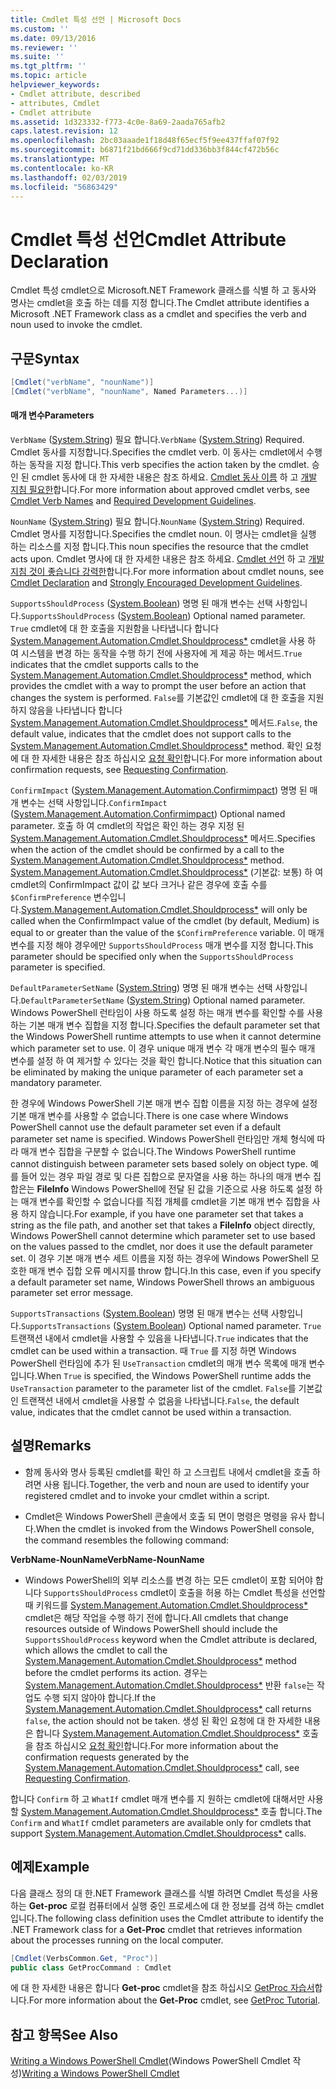 ```yaml
---
title: Cmdlet 특성 선언 | Microsoft Docs
ms.custom: ''
ms.date: 09/13/2016
ms.reviewer: ''
ms.suite: ''
ms.tgt_pltfrm: ''
ms.topic: article
helpviewer_keywords:
- Cmdlet attribute, described
- attributes, Cmdlet
- Cmdlet attribute
ms.assetid: 1d323332-f773-4c0e-8a69-2aada765afb2
caps.latest.revision: 12
ms.openlocfilehash: 2bc03aaade1f18d48f65ecf5f9ee437ffaf07f92
ms.sourcegitcommit: b6871f21bd666f9cd71dd336bb3f844cf472b56c
ms.translationtype: MT
ms.contentlocale: ko-KR
ms.lasthandoff: 02/03/2019
ms.locfileid: "56863429"
---
```

# <a name="cmdlet-attribute-declaration"></a><span data-ttu-id="9b497-102">Cmdlet 특성 선언</span><span class="sxs-lookup"><span data-stu-id="9b497-102">Cmdlet Attribute Declaration</span></span>

<span data-ttu-id="9b497-103">Cmdlet 특성 cmdlet으로 Microsoft.NET Framework 클래스를 식별 하 고 동사와 명사는 cmdlet을 호출 하는 데를 지정 합니다.</span><span class="sxs-lookup"><span data-stu-id="9b497-103">The Cmdlet attribute identifies a Microsoft .NET Framework class as a cmdlet and specifies the verb and noun used to invoke the cmdlet.</span></span>

## <a name="syntax"></a><span data-ttu-id="9b497-104">구문</span><span class="sxs-lookup"><span data-stu-id="9b497-104">Syntax</span></span>

```csharp
[Cmdlet("verbName", "nounName")]
[Cmdlet("verbName", "nounName", Named Parameters...)]
```

#### <a name="parameters"></a><span data-ttu-id="9b497-105">매개 변수</span><span class="sxs-lookup"><span data-stu-id="9b497-105">Parameters</span></span>

<span data-ttu-id="9b497-106">`VerbName` ([System.String](/dotnet/api/System.String)) 필요 합니다.</span><span class="sxs-lookup"><span data-stu-id="9b497-106">`VerbName` ([System.String](/dotnet/api/System.String)) Required.</span></span> <span data-ttu-id="9b497-107">Cmdlet 동사를 지정합니다.</span><span class="sxs-lookup"><span data-stu-id="9b497-107">Specifies the cmdlet verb.</span></span> <span data-ttu-id="9b497-108">이 동사는 cmdlet에서 수행 하는 동작을 지정 합니다.</span><span class="sxs-lookup"><span data-stu-id="9b497-108">This verb specifies the action taken by the cmdlet.</span></span> <span data-ttu-id="9b497-109">승인 된 cmdlet 동사에 대 한 자세한 내용은 참조 하세요. [Cmdlet 동사 이름](./approved-verbs-for-windows-powershell-commands.md) 하 고 [개발 지침 필요한](./required-development-guidelines.md)합니다.</span><span class="sxs-lookup"><span data-stu-id="9b497-109">For more information about approved cmdlet verbs, see [Cmdlet Verb Names](./approved-verbs-for-windows-powershell-commands.md) and [Required Development Guidelines](./required-development-guidelines.md).</span></span>

<span data-ttu-id="9b497-110">`NounName` ([System.String](/dotnet/api/System.String)) 필요 합니다.</span><span class="sxs-lookup"><span data-stu-id="9b497-110">`NounName` ([System.String](/dotnet/api/System.String)) Required.</span></span> <span data-ttu-id="9b497-111">Cmdlet 명사를 지정합니다.</span><span class="sxs-lookup"><span data-stu-id="9b497-111">Specifies the cmdlet noun.</span></span> <span data-ttu-id="9b497-112">이 명사는 cmdlet을 실행 하는 리소스를 지정 합니다.</span><span class="sxs-lookup"><span data-stu-id="9b497-112">This noun specifies the resource that the cmdlet acts upon.</span></span> <span data-ttu-id="9b497-113">Cmdlet 명사에 대 한 자세한 내용은 참조 하세요. [Cmdlet 선언](./cmdlet-class-declaration.md) 하 고 [개발 지침 것이 좋습니다 강력한](./strongly-encouraged-development-guidelines.md)합니다.</span><span class="sxs-lookup"><span data-stu-id="9b497-113">For more information about cmdlet nouns, see [Cmdlet Declaration](./cmdlet-class-declaration.md) and [Strongly Encouraged Development Guidelines](./strongly-encouraged-development-guidelines.md).</span></span>

<span data-ttu-id="9b497-114">`SupportsShouldProcess` ([System.Boolean](/dotnet/api/System.Boolean)) 명명 된 매개 변수는 선택 사항입니다.</span><span class="sxs-lookup"><span data-stu-id="9b497-114">`SupportsShouldProcess` ([System.Boolean](/dotnet/api/System.Boolean)) Optional named parameter.</span></span> <span data-ttu-id="9b497-115">`True` cmdlet에 대 한 호출을 지원함을 나타냅니다 합니다 [System.Management.Automation.Cmdlet.Shouldprocess\*](/dotnet/api/System.Management.Automation.Cmdlet.ShouldProcess) cmdlet을 사용 하 여 시스템을 변경 하는 동작을 수행 하기 전에 사용자에 게 제공 하는 메서드.</span><span class="sxs-lookup"><span data-stu-id="9b497-115">`True` indicates that the cmdlet supports calls to the [System.Management.Automation.Cmdlet.Shouldprocess\*](/dotnet/api/System.Management.Automation.Cmdlet.ShouldProcess) method, which provides the cmdlet with a way to prompt the user before an action that changes the system is performed.</span></span> <span data-ttu-id="9b497-116">`False`를 기본값인 cmdlet에 대 한 호출을 지원 하지 않음을 나타냅니다 합니다 [System.Management.Automation.Cmdlet.Shouldprocess\*](/dotnet/api/System.Management.Automation.Cmdlet.ShouldProcess) 메서드.</span><span class="sxs-lookup"><span data-stu-id="9b497-116">`False`, the default value, indicates that the cmdlet does not support calls to the [System.Management.Automation.Cmdlet.Shouldprocess\*](/dotnet/api/System.Management.Automation.Cmdlet.ShouldProcess) method.</span></span> <span data-ttu-id="9b497-117">확인 요청에 대 한 자세한 내용은 참조 하십시오 [요청 확인](./requesting-confirmation-from-cmdlets.md)합니다.</span><span class="sxs-lookup"><span data-stu-id="9b497-117">For more information about confirmation requests, see [Requesting Confirmation](./requesting-confirmation-from-cmdlets.md).</span></span>

<span data-ttu-id="9b497-118">`ConfirmImpact` ([System.Management.Automation.Confirmimpact](/dotnet/api/System.Management.Automation.ConfirmImpact)) 명명 된 매개 변수는 선택 사항입니다.</span><span class="sxs-lookup"><span data-stu-id="9b497-118">`ConfirmImpact` ([System.Management.Automation.Confirmimpact](/dotnet/api/System.Management.Automation.ConfirmImpact)) Optional named parameter.</span></span> <span data-ttu-id="9b497-119">호출 하 여 cmdlet의 작업은 확인 하는 경우 지정 된 [System.Management.Automation.Cmdlet.Shouldprocess\*](/dotnet/api/System.Management.Automation.Cmdlet.ShouldProcess) 메서드.</span><span class="sxs-lookup"><span data-stu-id="9b497-119">Specifies when the action of the cmdlet should be confirmed by a call to the [System.Management.Automation.Cmdlet.Shouldprocess\*](/dotnet/api/System.Management.Automation.Cmdlet.ShouldProcess) method.</span></span> <span data-ttu-id="9b497-120">[System.Management.Automation.Cmdlet.Shouldprocess\*](/dotnet/api/System.Management.Automation.Cmdlet.ShouldProcess) (기본값: 보통) 하 여 cmdlet의 ConfirmImpact 값이 값 보다 크거나 같은 경우에 호출 수를 `$ConfirmPreference` 변수입니다.</span><span class="sxs-lookup"><span data-stu-id="9b497-120">[System.Management.Automation.Cmdlet.Shouldprocess\*](/dotnet/api/System.Management.Automation.Cmdlet.ShouldProcess) will only be called when the ConfirmImpact value of the cmdlet (by default, Medium) is equal to or greater than the value of the `$ConfirmPreference` variable.</span></span> <span data-ttu-id="9b497-121">이 매개 변수를 지정 해야 경우에만 `SupportsShouldProcess` 매개 변수를 지정 합니다.</span><span class="sxs-lookup"><span data-stu-id="9b497-121">This parameter should be specified only when the `SupportsShouldProcess` parameter is specified.</span></span>

<span data-ttu-id="9b497-122">`DefaultParameterSetName` ([System.String](/dotnet/api/System.String)) 명명 된 매개 변수는 선택 사항입니다.</span><span class="sxs-lookup"><span data-stu-id="9b497-122">`DefaultParameterSetName` ([System.String](/dotnet/api/System.String)) Optional named parameter.</span></span> <span data-ttu-id="9b497-123">Windows PowerShell 런타임이 사용 하도록 설정 하는 매개 변수를 확인할 수를 사용 하는 기본 매개 변수 집합을 지정 합니다.</span><span class="sxs-lookup"><span data-stu-id="9b497-123">Specifies the default parameter set that the Windows PowerShell runtime attempts to use when it cannot determine which parameter set to use.</span></span> <span data-ttu-id="9b497-124">이 경우 unique 매개 변수 각 매개 변수의 필수 매개 변수를 설정 하 여 제거할 수 있다는 것을 확인 합니다.</span><span class="sxs-lookup"><span data-stu-id="9b497-124">Notice that this situation can be eliminated by making the unique parameter of each parameter set a mandatory parameter.</span></span>

<span data-ttu-id="9b497-125">한 경우에 Windows PowerShell 기본 매개 변수 집합 이름을 지정 하는 경우에 설정 기본 매개 변수를 사용할 수 없습니다.</span><span class="sxs-lookup"><span data-stu-id="9b497-125">There is one case where Windows PowerShell cannot use the default parameter set even if a default parameter set name is specified.</span></span> <span data-ttu-id="9b497-126">Windows PowerShell 런타임만 개체 형식에 따라 매개 변수 집합을 구분할 수 없습니다.</span><span class="sxs-lookup"><span data-stu-id="9b497-126">The Windows PowerShell runtime cannot distinguish between parameter sets based solely on object type.</span></span> <span data-ttu-id="9b497-127">예를 들어 있는 경우 파일 경로 및 다른 집합으로 문자열을 사용 하는 하나의 매개 변수 집합은는 **FileInfo** Windows PowerShell에 전달 된 값을 기준으로 사용 하도록 설정 하는 매개 변수를 확인할 수 없습니다를 직접 개체를 cmdlet을 기본 매개 변수 집합을 사용 하지 않습니다.</span><span class="sxs-lookup"><span data-stu-id="9b497-127">For example, if you have one parameter set that takes a string as the file path, and another set that takes a **FileInfo** object directly, Windows PowerShell cannot determine which parameter set to use based on the values passed to the cmdlet, nor does it use the default parameter set.</span></span> <span data-ttu-id="9b497-128">이 경우 기본 매개 변수 세트 이름을 지정 하는 경우에 Windows PowerShell 모호한 매개 변수 집합 오류 메시지를 throw 합니다.</span><span class="sxs-lookup"><span data-stu-id="9b497-128">In this case, even if you specify a default parameter set name, Windows PowerShell throws an ambiguous parameter set error message.</span></span>

<span data-ttu-id="9b497-129">`SupportsTransactions` ([System.Boolean](/dotnet/api/System.Boolean)) 명명 된 매개 변수는 선택 사항입니다.</span><span class="sxs-lookup"><span data-stu-id="9b497-129">`SupportsTransactions` ([System.Boolean](/dotnet/api/System.Boolean)) Optional named parameter.</span></span> <span data-ttu-id="9b497-130">`True` 트랜잭션 내에서 cmdlet을 사용할 수 있음을 나타냅니다.</span><span class="sxs-lookup"><span data-stu-id="9b497-130">`True` indicates that the cmdlet can be used within a transaction.</span></span> <span data-ttu-id="9b497-131">때 `True` 를 지정 하면 Windows PowerShell 런타임에 추가 된 `UseTransaction` cmdlet의 매개 변수 목록에 매개 변수입니다.</span><span class="sxs-lookup"><span data-stu-id="9b497-131">When `True` is specified, the Windows PowerShell runtime adds the `UseTransaction` parameter to the parameter list of the cmdlet.</span></span> <span data-ttu-id="9b497-132">`False`를 기본값인 트랜잭션 내에서 cmdlet을 사용할 수 없음을 나타냅니다.</span><span class="sxs-lookup"><span data-stu-id="9b497-132">`False`, the default value, indicates that the cmdlet cannot be used within a transaction.</span></span>

## <a name="remarks"></a><span data-ttu-id="9b497-133">설명</span><span class="sxs-lookup"><span data-stu-id="9b497-133">Remarks</span></span>

- <span data-ttu-id="9b497-134">함께 동사와 명사 등록된 cmdlet를 확인 하 고 스크립트 내에서 cmdlet을 호출 하려면 사용 됩니다.</span><span class="sxs-lookup"><span data-stu-id="9b497-134">Together, the verb and noun are used to identify your registered cmdlet and to invoke your cmdlet within a script.</span></span>

- <span data-ttu-id="9b497-135">Cmdlet은 Windows PowerShell 콘솔에서 호출 되 면이 명령은 명령을 유사 합니다.</span><span class="sxs-lookup"><span data-stu-id="9b497-135">When the cmdlet is invoked from the Windows PowerShell console, the command resembles the following command:</span></span>

<span data-ttu-id="9b497-136">**VerbName-NounName**</span><span class="sxs-lookup"><span data-stu-id="9b497-136">**VerbName-NounName**</span></span>

- <span data-ttu-id="9b497-137">Windows PowerShell의 외부 리소스를 변경 하는 모든 cmdlet이 포함 되어야 합니다 `SupportsShouldProcess` cmdlet이 호출을 허용 하는 Cmdlet 특성을 선언할 때 키워드를 [System.Management.Automation.Cmdlet.Shouldprocess\*](/dotnet/api/System.Management.Automation.Cmdlet.ShouldProcess) cmdlet은 해당 작업을 수행 하기 전에 합니다.</span><span class="sxs-lookup"><span data-stu-id="9b497-137">All cmdlets that change resources outside of Windows PowerShell should include the `SupportsShouldProcess` keyword when the Cmdlet attribute is declared, which allows the cmdlet to call the [System.Management.Automation.Cmdlet.Shouldprocess\*](/dotnet/api/System.Management.Automation.Cmdlet.ShouldProcess) method before the cmdlet performs its action.</span></span> <span data-ttu-id="9b497-138">경우는 [System.Management.Automation.Cmdlet.Shouldprocess\*](/dotnet/api/System.Management.Automation.Cmdlet.ShouldProcess) 반환 `false`는 작업도 수행 되지 않아야 합니다.</span><span class="sxs-lookup"><span data-stu-id="9b497-138">If the [System.Management.Automation.Cmdlet.Shouldprocess\*](/dotnet/api/System.Management.Automation.Cmdlet.ShouldProcess) call returns `false`, the action should not be taken.</span></span> <span data-ttu-id="9b497-139">생성 된 확인 요청에 대 한 자세한 내용은 합니다 [System.Management.Automation.Cmdlet.Shouldprocess\*](/dotnet/api/System.Management.Automation.Cmdlet.ShouldProcess) 호출을 참조 하십시오 [요청 확인](./requesting-confirmation-from-cmdlets.md)합니다.</span><span class="sxs-lookup"><span data-stu-id="9b497-139">For more information about the confirmation requests generated by the [System.Management.Automation.Cmdlet.Shouldprocess\*](/dotnet/api/System.Management.Automation.Cmdlet.ShouldProcess) call, see [Requesting Confirmation](./requesting-confirmation-from-cmdlets.md).</span></span>

<span data-ttu-id="9b497-140">합니다 `Confirm` 하 고 `WhatIf` cmdlet 매개 변수를 지 원하는 cmdlet에 대해서만 사용할 [System.Management.Automation.Cmdlet.Shouldprocess\*](/dotnet/api/System.Management.Automation.Cmdlet.ShouldProcess) 호출 합니다.</span><span class="sxs-lookup"><span data-stu-id="9b497-140">The `Confirm` and `WhatIf` cmdlet parameters are available only for cmdlets that support [System.Management.Automation.Cmdlet.Shouldprocess\*](/dotnet/api/System.Management.Automation.Cmdlet.ShouldProcess) calls.</span></span>

## <a name="example"></a><span data-ttu-id="9b497-141">예제</span><span class="sxs-lookup"><span data-stu-id="9b497-141">Example</span></span>

<span data-ttu-id="9b497-142">다음 클래스 정의 대 한.NET Framework 클래스를 식별 하려면 Cmdlet 특성을 사용 하는 **Get-proc** 로컬 컴퓨터에서 실행 중인 프로세스에 대 한 정보를 검색 하는 cmdlet입니다.</span><span class="sxs-lookup"><span data-stu-id="9b497-142">The following class definition uses the Cmdlet attribute to identify the .NET Framework class for a **Get-Proc** cmdlet that retrieves information about the processes running on the local computer.</span></span>

```csharp
[Cmdlet(VerbsCommon.Get, "Proc")]
public class GetProcCommand : Cmdlet
```

<span data-ttu-id="9b497-143">에 대 한 자세한 내용은 합니다 **Get-proc** cmdlet을 참조 하십시오 [GetProc 자습서](./getproc-tutorial.md)합니다.</span><span class="sxs-lookup"><span data-stu-id="9b497-143">For more information about the **Get-Proc** cmdlet, see [GetProc Tutorial](./getproc-tutorial.md).</span></span>

## <a name="see-also"></a><span data-ttu-id="9b497-144">참고 항목</span><span class="sxs-lookup"><span data-stu-id="9b497-144">See Also</span></span>

<span data-ttu-id="9b497-145">[Writing a Windows PowerShell Cmdlet](./writing-a-windows-powershell-cmdlet.md)(Windows PowerShell Cmdlet 작성)</span><span class="sxs-lookup"><span data-stu-id="9b497-145">[Writing a Windows PowerShell Cmdlet](./writing-a-windows-powershell-cmdlet.md)</span></span>
